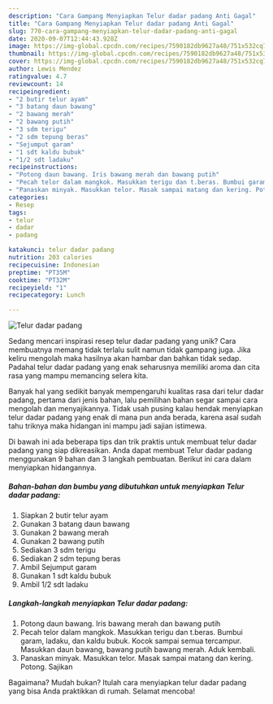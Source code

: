 ```yaml
---
description: "Cara Gampang Menyiapkan Telur dadar padang Anti Gagal"
title: "Cara Gampang Menyiapkan Telur dadar padang Anti Gagal"
slug: 770-cara-gampang-menyiapkan-telur-dadar-padang-anti-gagal
date: 2020-09-07T12:44:43.928Z
image: https://img-global.cpcdn.com/recipes/7590182db9627a48/751x532cq70/telur-dadar-padang-foto-resep-utama.jpg
thumbnail: https://img-global.cpcdn.com/recipes/7590182db9627a48/751x532cq70/telur-dadar-padang-foto-resep-utama.jpg
cover: https://img-global.cpcdn.com/recipes/7590182db9627a48/751x532cq70/telur-dadar-padang-foto-resep-utama.jpg
author: Lewis Mendez
ratingvalue: 4.7
reviewcount: 14
recipeingredient:
- "2 butir telur ayam"
- "3 batang daun bawang"
- "2 bawang merah"
- "2 bawang putih"
- "3 sdm terigu"
- "2 sdm tepung beras"
- "Sejumput garam"
- "1 sdt kaldu bubuk"
- "1/2 sdt ladaku"
recipeinstructions:
- "Potong daun bawang. Iris bawang merah dan bawang putih"
- "Pecah telor dalam mangkok. Masukkan terigu dan t.beras. Bumbui garam, ladaku, dan kaldu bubuk. Kocok sampai semua tercampur. Masukkan daun bawang, bawang putih bawang merah. Aduk kembali."
- "Panaskan minyak. Masukkan telor. Masak sampai matang dan kering. Potong. Sajikan"
categories:
- Resep
tags:
- telur
- dadar
- padang

katakunci: telur dadar padang 
nutrition: 203 calories
recipecuisine: Indonesian
preptime: "PT35M"
cooktime: "PT32M"
recipeyield: "1"
recipecategory: Lunch

---
```



![Telur dadar padang](https://img-global.cpcdn.com/recipes/7590182db9627a48/751x532cq70/telur-dadar-padang-foto-resep-utama.jpg)

Sedang mencari inspirasi resep telur dadar padang yang unik? Cara membuatnya memang tidak terlalu sulit namun tidak gampang juga. Jika keliru mengolah maka hasilnya akan hambar dan bahkan tidak sedap. Padahal telur dadar padang yang enak seharusnya memiliki aroma dan cita rasa yang mampu memancing selera kita.



Banyak hal yang sedikit banyak mempengaruhi kualitas rasa dari telur dadar padang, pertama dari jenis bahan, lalu pemilihan bahan segar sampai cara mengolah dan menyajikannya. Tidak usah pusing kalau hendak menyiapkan telur dadar padang yang enak di mana pun anda berada, karena asal sudah tahu triknya maka hidangan ini mampu jadi sajian istimewa.


Di bawah ini ada beberapa tips dan trik praktis untuk membuat telur dadar padang yang siap dikreasikan. Anda dapat membuat Telur dadar padang menggunakan 9 bahan dan 3 langkah pembuatan. Berikut ini cara dalam menyiapkan hidangannya.

<!--inarticleads1-->

##### Bahan-bahan dan bumbu yang dibutuhkan untuk menyiapkan Telur dadar padang:

1. Siapkan 2 butir telur ayam
1. Gunakan 3 batang daun bawang
1. Gunakan 2 bawang merah
1. Gunakan 2 bawang putih
1. Sediakan 3 sdm terigu
1. Sediakan 2 sdm tepung beras
1. Ambil Sejumput garam
1. Gunakan 1 sdt kaldu bubuk
1. Ambil 1/2 sdt ladaku




<!--inarticleads2-->

##### Langkah-langkah menyiapkan Telur dadar padang:

1. Potong daun bawang. Iris bawang merah dan bawang putih
1. Pecah telor dalam mangkok. Masukkan terigu dan t.beras. Bumbui garam, ladaku, dan kaldu bubuk. Kocok sampai semua tercampur. Masukkan daun bawang, bawang putih bawang merah. Aduk kembali.
1. Panaskan minyak. Masukkan telor. Masak sampai matang dan kering. Potong. Sajikan




Bagaimana? Mudah bukan? Itulah cara menyiapkan telur dadar padang yang bisa Anda praktikkan di rumah. Selamat mencoba!
